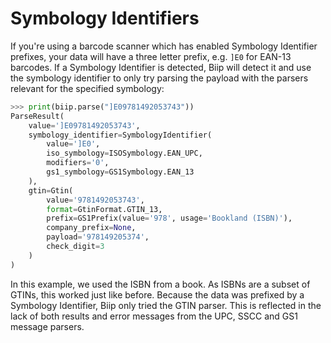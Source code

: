 # Symbology Identifiers

If you're using a barcode scanner which has enabled Symbology
Identifier prefixes, your data will have a three letter prefix, e.g.
`]E0` for EAN-13 barcodes. If a Symbology Identifier is detected, Biip
will detect it and use the symbology identifier to only try parsing the payload
with the parsers relevant for the specified symbology:

```python
>>> print(biip.parse("]E09781492053743"))
ParseResult(
    value=']E09781492053743',
    symbology_identifier=SymbologyIdentifier(
        value=']E0',
        iso_symbology=ISOSymbology.EAN_UPC,
        modifiers='0',
        gs1_symbology=GS1Symbology.EAN_13
    ),
    gtin=Gtin(
        value='9781492053743',
        format=GtinFormat.GTIN_13,
        prefix=GS1Prefix(value='978', usage='Bookland (ISBN)'),
        company_prefix=None,
        payload='978149205374',
        check_digit=3
    )
)
```

In this example, we used the ISBN from a book. As ISBNs are a subset of
GTINs, this worked just like before. Because the data was prefixed by a
Symbology Identifier, Biip only tried the GTIN parser. This is reflected
in the lack of both results and error messages from the UPC, SSCC and GS1
message parsers.
